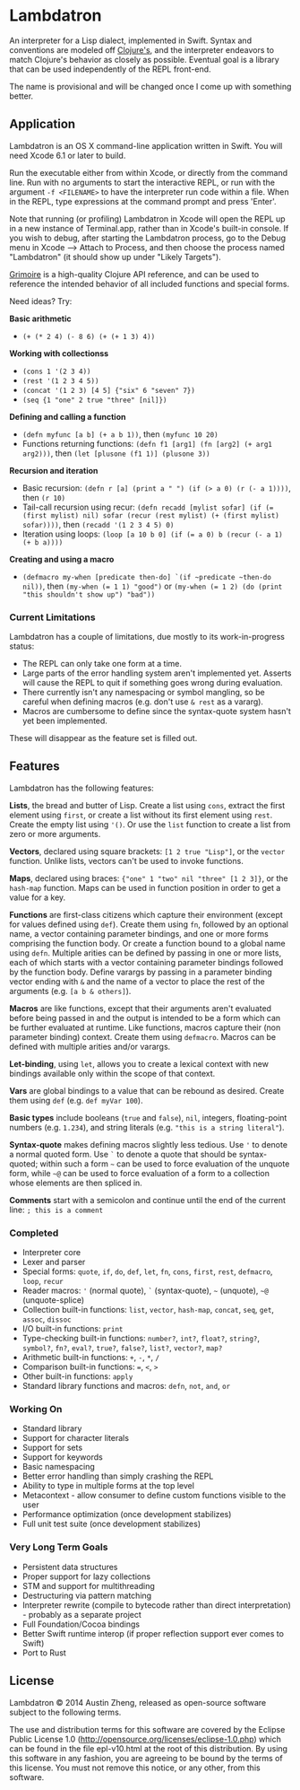Lambdatron
==========

An interpreter for a Lisp dialect, implemented in Swift. Syntax and conventions are modeled off [Clojure's](http://clojure.org/), and the interpreter endeavors to match Clojure's behavior as closely as possible. Eventual goal is a library that can be used independently of the REPL front-end.

The name is provisional and will be changed once I come up with something better.


Application
-----------

Lambdatron is an OS X command-line application written in Swift. You will need Xcode 6.1 or later to build.

Run the executable either from within Xcode, or directly from the command line. Run with no arguments to start the interactive REPL, or run with the argument `-f <FILENAME>` to have the interpreter run code within a file. When in the REPL, type expressions at the command prompt and press 'Enter'.

Note that running (or profiling) Lambdatron in Xcode will open the REPL up in a new instance of Terminal.app, rather than in Xcode's built-in console. If you wish to debug, after starting the Lambdatron process, go to the Debug menu in Xcode --> Attach to Process, and then choose the process named "Lambdatron" (it should show up under "Likely Targets").

[Grimoire](http://conj.io/) is a high-quality Clojure API reference, and can be used to reference the intended behavior of all included functions and special forms.

Need ideas? Try:

**Basic arithmetic**

- `(+ (* 2 4) (- 8 6) (+ (+ 1 3) 4))`

**Working with collectionss**

- `(cons 1 '(2 3 4))`
- `(rest '(1 2 3 4 5))`
- `(concat '(1 2 3) [4 5] {"six" 6 "seven" 7})`
- `(seq {1 "one" 2 true "three" [nil]})`

**Defining and calling a function**

- `(defn myfunc [a b] (+ a b 1))`, then `(myfunc 10 20)`
- Functions returning functions: `(defn f1 [arg1] (fn [arg2] (+ arg1 arg2)))`, then `(let [plusone (f1 1)] (plusone 3))`

**Recursion and iteration**

- Basic recursion: `(defn r [a] (print a " ") (if (> a 0) (r (- a 1))))`, then `(r 10)`
- Tail-call recursion using recur: `(defn recadd [mylist sofar] (if (= (first mylist) nil) sofar (recur (rest mylist) (+ (first mylist) sofar))))`, then `(recadd '(1 2 3 4 5) 0)`
- Iteration using loops: `(loop [a 10 b 0] (if (= a 0) b (recur (- a 1) (+ b a))))`

**Creating and using a macro**

- ``(defmacro my-when [predicate then-do] `(if ~predicate ~then-do nil))``, then `(my-when (= 1 1) "good")` or `(my-when (= 1 2) (do (print "this shouldn't show up") "bad"))`


### Current Limitations

Lambdatron has a couple of limitations, due mostly to its work-in-progress status:

- The REPL can only take one form at a time.
- Large parts of the error handling system aren't implemented yet. Asserts will cause the REPL to quit if something goes wrong during evaluation.
- There currently isn't any namespacing or symbol mangling, so be careful when defining macros (e.g. don't use `& rest` as a vararg).
- Macros are cumbersome to define since the syntax-quote system hasn't yet been implemented.

These will disappear as the feature set is filled out.


Features
--------

Lambdatron has the following features:

**Lists**, the bread and butter of Lisp. Create a list using `cons`, extract the first element using `first`, or create a list without its first element using `rest`. Create the empty list using `'()`. Or use the `list` function to create a list from zero or more arguments.

**Vectors**, declared using square brackets: `[1 2 true "Lisp"]`, or the `vector` function. Unlike lists, vectors can't be used to invoke functions.

**Maps**, declared using braces: `{"one" 1 "two" nil "three" [1 2 3]}`, or the `hash-map` function. Maps can be used in function position in order to get a value for a key.

**Functions** are first-class citizens which capture their environment (except for values defined using `def`). Create them using `fn`, followed by an optional name, a vector containing parameter bindings, and one or more forms comprising the function body. Or create a function bound to a global name using `defn`. Multiple arities can be defined by passing in one or more lists, each of which starts with a vector containing parameter bindings followed by the function body. Define varargs by passing in a parameter binding vector ending with `&` and the name of a vector to place the rest of the arguments (e.g. `[a b & others]`).

**Macros** are like functions, except that their arguments aren't evaluated before being passed in and the output is intended to be a form which can be further evaluated at runtime. Like functions, macros capture their (non parameter binding) context. Create them using `defmacro`. Macros can be defined with multiple arities and/or varargs.

**Let-binding**, using `let`, allows you to create a lexical context with new bindings available only within the scope of that context.

**Vars** are global bindings to a value that can be rebound as desired. Create them using `def` (e.g. `def myVar 100`).

**Basic types** include booleans (`true` and `false`), `nil`, integers, floating-point numbers (e.g. `1.234`), and string literals (e.g. `"this is a string literal"`).

**Syntax-quote** makes defining macros slightly less tedious. Use `'` to denote a normal quoted form. Use `` ` `` to denote a quote that should be syntax-quoted; within such a form `~` can be used to force evaluation of the unquote form, while `~@` can be used to force evaluation of a form to a collection whose elements are then spliced in.

**Comments** start with a semicolon and continue until the end of the current line: `; this is a comment`


### Completed

- Interpreter core
- Lexer and parser
- Special forms: `quote`, `if`, `do`, `def`, `let`, `fn`, `cons`, `first`, `rest`, `defmacro`, `loop`, `recur`
- Reader macros: `'` (normal quote), `` ` `` (syntax-quote), `~` (unquote), `~@` (unquote-splice) 
- Collection built-in functions: `list`, `vector`, `hash-map`, `concat`, `seq`, `get`, `assoc`, `dissoc`
- I/O built-in functions: `print`
- Type-checking built-in functions: `number?`, `int?`, `float?`, `string?`, `symbol?`, `fn?`, `eval?`, `true?`, `false?`, `list?`, `vector?`, `map?`
- Arithmetic built-in functions: `+`, `-`, `*`, `/`
- Comparison built-in functions: `=`, `<`, `>`
- Other built-in functions: `apply`
- Standard library functions and macros: `defn`, `not`, `and`, `or`


### Working On

- Standard library
- Support for character literals
- Support for sets
- Support for keywords
- Basic namespacing
- Better error handling than simply crashing the REPL
- Ability to type in multiple forms at the top level
- Metacontext - allow consumer to define custom functions visible to the user
- Performance optimization (once development stabilizes)
- Full unit test suite (once development stabilizes)


### Very Long Term Goals

- Persistent data structures
- Proper support for lazy collections
- STM and support for multithreading
- Destructuring via pattern matching
- Interpreter rewrite (compile to bytecode rather than direct interpretation) - probably as a separate project
- Full Foundation/Cocoa bindings
- Better Swift runtime interop (if proper reflection support ever comes to Swift)
- Port to Rust


License
-------

Lambdatron © 2014 Austin Zheng, released as open-source software subject to the following terms.

The use and distribution terms for this software are covered by the Eclipse Public License 1.0 (http://opensource.org/licenses/eclipse-1.0.php) which can be found in the file epl-v10.html at the root of this distribution. By using this software in any fashion, you are agreeing to be bound by the terms of this license. You must not remove this notice, or any other, from this software.
